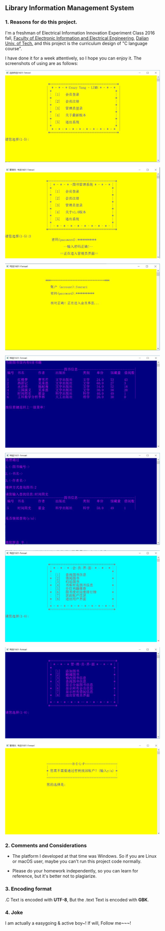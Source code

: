 ## Library Information Management System

### 1. Reasons for do this project.

I'm a freshman of Electrical Information Innovation Experiment Class 2016 fall, [Faculty of Electronic Information and Electrical Engineering](http://ee.dlut.edu.cn/en_.htm), [Dalian Univ. of Tech.](http://en.dlut.edu.cn/) and this project is the curriculum design of "C language course". 

I have done it for a week attentively, so I hope you can enjoy it. The screenshots of using are as follows: 

![1](https://raw.githubusercontent.com/fuujiro/pictures/master/LIMS/1.jpeg)

![2](https://raw.githubusercontent.com/fuujiro/pictures/master/LIMS/2.jpeg)

![3](https://raw.githubusercontent.com/fuujiro/pictures/master/LIMS/3.jpeg)

![4](https://raw.githubusercontent.com/fuujiro/pictures/master/LIMS/4.jpeg)

![5](https://raw.githubusercontent.com/fuujiro/pictures/master/LIMS/5.jpeg)

![6](https://raw.githubusercontent.com/fuujiro/pictures/master/LIMS/6.jpeg)

![7](https://raw.githubusercontent.com/fuujiro/pictures/master/LIMS/7.jpeg)

![8](https://raw.githubusercontent.com/fuujiro/pictures/master/LIMS/8.jpeg)

### 2. Comments and Considerations

* The platform I developed at that time was Windows. So if you are Linux or macOS user, maybe you can't run this project code normally. 

* Please do your homework independently, so you can learn for reference, but it's better not to plagiarize.

### 3. Encoding format

.C Text is encoded with **UTF-8**, But the .text Text is encoded with **GBK**. 

### 4. Joke

I am actually a easygoing & active boy~! If will, Follow me~~~!